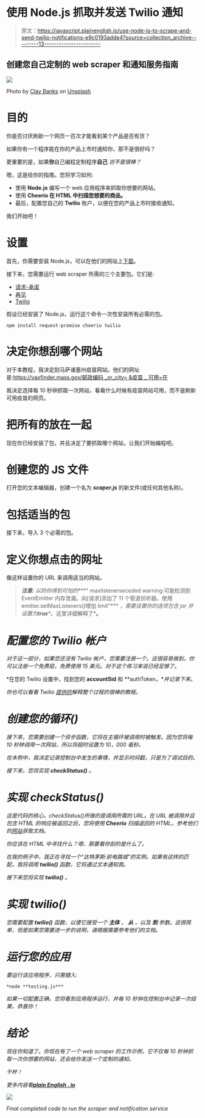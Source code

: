 # 使用 Node.js 抓取并发送 Twilio 通知

> 原文：<https://javascript.plainenglish.io/use-node-js-to-scrape-and-send-twilio-notifications-e9c0193adde4?source=collection_archive---------13----------------------->

## 创建您自己定制的 web scraper 和通知服务指南

![](img/13561d4ba96ab23415e477b1e89bc4d2.png)

Photo by [Clay Banks](https://unsplash.com/@claybanks?utm_source=medium&utm_medium=referral) on [Unsplash](https://unsplash.com?utm_source=medium&utm_medium=referral)

# 目的

你是否讨厌刷新一个网页一百次才能看到某个产品是否有货？

如果你有一个程序能在你的产品上市时通知你，那不是很好吗？

更重要的是，如果**你**自己编程定制程序**自己** *岂不是很棒？*

嗯，这是给你的指南。您将学习如何:

*   使用 **Node.js** 编写一个 web 应用程序来抓取你想要的网站。
*   使用 **Cheerio 在 HTML 中扫描您想要的商品。**
*   最后，配置您自己的 **Twilio** 账户，以便在您的产品上市时接收通知。

我们开始吧！

# 设置

首先，你需要安装 Node.js，可以在他们的网站上[下载](https://nodejs.org/en/download/)。

接下来，您需要运行 web scraper 所需的三个主要包。它们是:

*   [请求-承诺](https://www.npmjs.com/package/request-promise)
*   [再见](https://www.npmjs.com/package/cheerio)
*   [Twilio](https://www.npmjs.com/package/twilio)

假设已经安装了 Node.js，运行这个命令一次性安装所有必需的包。

```
npm install request-promise cheerio twilio
```

# 决定你想刮哪个网站

对于本教程，我决定刮马萨诸塞州疫苗网站。他们的网址是:[https://vaxfinder.mass.gov/邮政编码 _or_city= &疫苗 _ 可用=在](https://vaxfinder.mass.gov/?zip_or_city=&vaccines_available=on)

我决定选择每 10 秒钟抓取一次网站，看看什么时候有疫苗网站可用，而不是刷新可用疫苗的网页。

# 把所有的放在一起

现在你已经安装了包，并且决定了要抓取哪个网站，让我们开始编程吧。

# 创建您的 JS 文件

打开您的文本编辑器，创建一个名为 ***scaper.js*** 的新文件(或任何其他名称)。

# 包括适当的包

接下来，导入 3 个必需的包。

# 定义你想点击的网址

像这样设置你的 URL 来调用适当的网站。

> ***注意:*** *以防你得到可怕的****" maxlistenerseceded warning:可能检测到 EventEmitter 内存泄漏。向[请求]添加了 11 个管道侦听器。使用 emitter.setMaxListeners()增加 limit"*** *，需要设置你的选项包含 jar 并设置为****true****。这里详细解释了*[](https://github.com/request/request/issues/1809)**。**

# *配置您的 Twilio 帐户*

*对于这一部分，如果您还没有 Twilio 帐户，您需要注册一个。这很容易做到，你可以注册一个免费层，免费使用 15 美元。对于这个练习来说已经足够了。*

*在您的 Twilio 设置中，找到您的 **accountSid** 和 **authToken，**并记录下来。*

*你也可以看看 Twilio [提供的](https://www.twilio.com/docs/libraries/node)解释整个过程的很棒的教程。*

# *创建您的循环()*

*接下来，您需要创建一个异步函数，它将在主循环被调用时被触发。因为您将每 10 秒钟调用一次网站，所以将超时设置为 10，000 毫秒。*

*在本例中，我决定记录控制台中发生的事情，并显示时间戳，只是为了调试目的。*

*接下来，您将实现 **checkStatus()** 。*

# *实现 checkStatus()*

*这是代码的核心。checkStatus()所做的是调用所需的 URL。在 URL 被调用并且包含 HTML 的响应被返回之后，您将使用 **Cheerio** 扫描返回的 HTML。参考他们的[网站](https://www.npmjs.com/package/cheerio)获取文档。*

*你应该在 HTML 中寻找什么？嗯，那要看你刮的是什么了。*

*在我的例子中，我正在寻找一个“达特茅斯:前电路城”的实例。如果有这样的匹配，我将调用 **twilio()** 函数，它将通过文本通知我。*

*接下来您将实现 **twilio()** 。*

# *实现 twilio()*

*您需要配置 **twilio()** 函数，以便它接受一个 ***主体*** ， ***从*** ，以及 ***到*** 参数。这很简单，但是如果您需要进一步的说明，请根据需要参考他们的文档。*

# ***运行您的应用***

*要运行该应用程序，只需键入:*

```
*node **testing.js***
```

*如果一切配置正确，您将看到应用程序运行，并每 10 秒钟在控制台中记录一次结果。恭喜你！*

# *结论*

*现在你知道了。你现在有了一个 web scraper 的工作示例，它不仅每 10 秒钟抓取一次你想要的网站，还会给你发送一个定制的通知。*

*干杯！*

**更多内容看*[***plain English . io***](https://plainenglish.io/)*

*![](img/d1b217b6b1beafe1d91446a6ca2c1e37.png)*

*Final completed code to run the scraper and notification service*